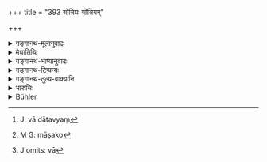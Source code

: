 +++
title = "393 श्रोत्रियः श्रोत्रियम्"

+++

<details><summary>गङ्गानथ-मूलानुवादः</summary>

The Vedic scholar who does not entertain a worthy Vedic scholar at such auspicious rites, should be made to pay twice the quantity of that meal, and also a ‘māṣa’ of gold.—(393)
</details>

<details><summary>मेधातिथिः</summary>

अप्रातिवेश्यार्थो ऽयम् आरम्भः । सब्रह्मचारिणाम् अयं नियमः । **श्रोत्रियस्** तादृशम् एव **श्रोत्रियं** गुणवन्तं **भूतिकृत्येषु** — भूतिर् विभवस् तन्निमितेषु कार्येषु — विभवे धनसंपत्तौ सत्यां यानि क्रियन्ते गोष्ठीभोजनादीनि । अथ वा **भूति**ग्रहणं कृत्यविशेषणम् । भूतिमन्ति यानि कृत्यानि प्राचुर्येण प्रभूततया विवाहादीनि क्रियन्ते, यत्र विंशतेर् अधिकनरा भोज्यन्ते । तादृशेषूत्सवेषु अभोजयंस् तदर्थम् अन्नं भूतिकृत्येषु भोक्तव्यं तावद्**द्विगुणं** तस्मै दापयेत् । राज्ञे वा उभयं[^३३१] **हिरण्यं माषकं**[^३३२] वा[^३३३] ॥ ८.३९३ ॥


[^३३३]:
     J omits: vā


[^३३२]:
     M G: māṣako


[^३३१]:
     J: vā dātavyaṃ
</details>

<details><summary>गङ्गानथ-भाष्यानुवादः</summary>

This text refers to persons who are not neighbours. The rule here laid down pertains to fellow-students.

The Vedic scholar who does not entertain a duly qualified Vedic scholar at such ‘*auspicious rites*’—rites performed by virtue of the possession of wealth; such for instance as the feeding of many men and so forth; or ‘rich’ may be taken as an epithet of the ‘rites’; the meaning in which case would be the rites, such as marriages and the like, which are performed on a lavish scale; where more than twenty men are fed;—if at such times, the Vedic scholar does not feed a fellow-scholar, ho should be made to offer twice the quantity of the food that would be offered at the rich rites; and one ‘*māsa*’ of gold shall be paid to the king as fine.—(393)
</details>

<details><summary>गङ्गानथ-टिप्पन्यः</summary>

‘*Śrotriyam*’—‘Who is *not* a neighbour’ (Medhātithi);—‘a neighbour’ (Govindarāja, and Kullūka);—‘a resident of the same village’ (Nārāyaṇa).

This verse is quoted in *Vivādaratnākara* (p. 359), which adds the explanation that the quantity of food that he might have eaten should be made to be given to the uninvited man.
</details>

<details><summary>गङ्गानथ-तुल्य-वाक्यानि</summary>

**(verses 8.392-393)  
**

See Comparative notes for [Verse 8.392].
</details>

<details><summary>भारुचिः</summary>

> **श्रोत्रियः श्रोत्रियं साधुं भूतिकृत्येष्व् अभोजयेत् ।**

असमीपगृहम् अप्य् एकग्रामम् ।

> **तद् अन्नं द्विगुणं दाप्यो हैर्ण्यं चैव माषकम्  ॥ ८.३९१ ॥**

अर्हब्राह्मणातिक्रमदण्डो ऽयम् । **भूतिकृत्येष्व्** इति वचनाद् आरम्भसामर्थ्याच् च पूर्वस्मात् कल्याणान् महत्तरम् इदं विज्ञायते । एतौ च दण्डाव् अर्हादाने सति स्याताम् ॥ ८.३९१ ॥
</details>

<details><summary>Bühler</summary>

393	A Srotriya who does not entertain a virtuous Srotriya at auspicious festive rites, shall be made to pay him twice (the value of) the meal and a masha of gold (as a fine to the king).
</details>
